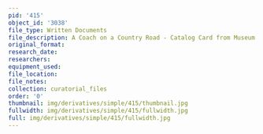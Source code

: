 ```yaml
---
pid: '415'
object_id: '3038'
file_type: Written Documents
file_description: A Coach on a Country Road - Catalog Card from Museum Plantin-Moretus
original_format:
research_date:
researchers:
equipment_used:
file_location:
file_notes:
collection: curatorial_files
order: '0'
thumbnail: img/derivatives/simple/415/thumbnail.jpg
fullwidth: img/derivatives/simple/415/fullwidth.jpg
full: img/derivatives/simple/415/fullwidth.jpg
---
```

